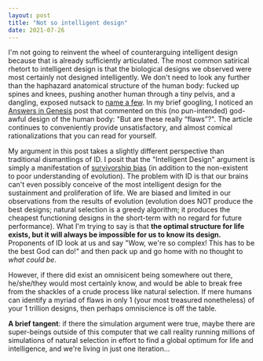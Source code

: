 ```yaml
---
layout: post
title: "Not so intelligent design"
date: 2021-07-26
---
```


I'm not going to reinvent the wheel of counterarguing intelligent design because that is already sufficiently articulated. The most common satirical 
rhetort to intelligent design is that the biological designs we observed were most certainly not designed intelligently. We don't need to look any further
than the haphazard anatomical structure of the human body: fucked up spines and knees, pushing another human through a tiny pelvis, and a dangling, 
exposed nutsack to [name a few](https://getpocket.com/explore/item/top-10-design-flaws-in-the-human-body). In my brief googling, I noticed
an [Answers in Genesis](https://answersingenesis.org/human-body/is-human-body-bad-design/) post that commented on this
(no pun-intended) god-awful design of the human body: "But are these really “flaws”?". The article continues to conveniently provide unsatisfactory, and 
almost comical rationalizations that you can read for yourself. 

My argument in this post takes a slightly different perspective than traditional dismantlings of ID. I posit that the "Intelligent Design" argument is simply a manifestation of [survivorship bias](https://en.wikipedia.org/wiki/Survivorship_bias) (in addition to the 
non-existent to poor understanding of evolution). The problem with ID is that our brains can't even possibly conceive of the most intelligent design for 
the sustainment and proliferation of life. We are biased and limited in our observations from the results of evolution (evolution does NOT produce the best designs; natural selection
is a greedy algorithm; it produces the cheapest functioning designs in the short-term with no regard for future performance). What I'm trying to say is that 
**the optimal structure for life exists, but it will always be impossible for us to know its design.** Proponents of ID look at us and say "Wow, we're so complex! This has to be the best God can do!" and then pack
up and go home with no thought to *what could be*. 

However, if there did exist an omnisicent being somewhere out there, he/she/they would most certainly
know, and would be able to break free from the shackles of a crude process like natural selection. If mere humans can identify a myriad of flaws in only 1 (your most treasured nonetheless) of your 1 trillion designs, then perhaps 
omniscience is off the table. 

**A brief tangent**: if there the simulation argument were true, maybe there are super-beings outside of this computer that we call reality
running millions of simulations of natural selection in effort to find a global optimum for life and intelligence, and we're living in just one iteration...
